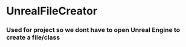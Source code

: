 # UnrealFileCreator

### Used for project so we dont have to open Unreal Engine to create a file/class